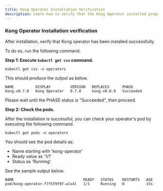 ```yaml
---
title: Kong Operator Installation Verification
description: Learn how to verify that the Kong Operator installed properly in the namespace
---
```


### Kong Operator Installation verification

After installation, verify that Kong operator has been installed successfully.

To do so, run the following command.

**Step 1: Execute `kubectl get csv` command.**

```execute
kubectl get csv -n operators
```

This should produce the output as below.

```output
NAME          DISPLAY         VERSION   REPLACES      PHASE
kong.v0.7.0   Kong Operator   0.7.0     kong.v0.6.0   Succeeded
```

Please wait until the PHASE status is "Succeeded", then proceed.

**Step 2: Check the pods.**

After the installation is successful, you can check your operator's pod by executing the following command.

```execute
kubectl get pods -n operators
```

You should see the pod details as:
-	Name starting with 'kong-operator'
-	Ready value as '1/1' 
-	Status as 'Running'.

See the sample output below.

```
NAME                                READY   STATUS    RESTARTS   AGE
pod/kong-operator-f7f5f9f9f-wlx4l   1/1     Running   0          15s
```

